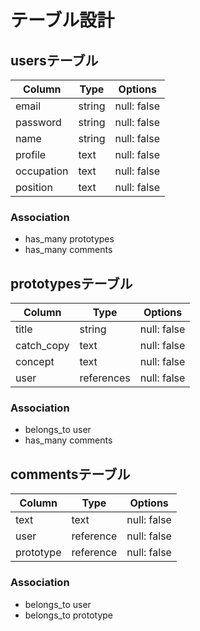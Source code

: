# テーブル設計

## usersテーブル
  
  | Column     | Type   | Options     |
  | ---------- | ------ | ----------- |
  | email      | string | null: false |
  | password   | string | null: false |
  | name       | string | null: false |
  | profile    | text   | null: false |
  | occupation | text   | null: false |
  | position   | text   | null: false |

  ### Association

  - has_many prototypes
  - has_many comments

## prototypesテーブル

  | Column     | Type      | Options     |
  | ---------- | --------- | ----------- |
  | title      | string    | null: false |
  | catch_copy | text      | null: false |
  | concept    | text      | null: false |
  | user       |references | null: false |

  ### Association

  - belongs_to user
  - has_many comments

## commentsテーブル

  | Column    | Type      | Options     |
  | --------- | --------- | ----------- |
  | text      | text      | null: false |
  | user      | reference | null: false |
  | prototype | reference | null: false |

  ### Association

  - belongs_to user
  - belongs_to prototype


